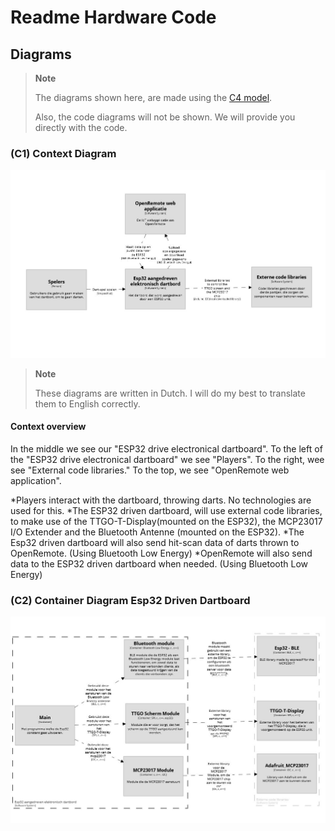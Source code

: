 # Readme  Hardware Code

## Diagrams

>**Note**
>
> The diagrams shown here, are made using the [C4 model](https://c4model.com/).
> 
> Also, the code diagrams will not be shown. We will provide you directly with the code.

### (C1) Context Diagram
![Context diagram for the ESP32 driven dartboard](./images/ContextDiagram.jpg)
>**Note**
>
>These diagrams are written in Dutch. I will do my best to translate them to English correctly.

#### Context overview
In the middle we see our "ESP32 drive electronical dartboard". To the left of the "ESP32 drive electronical dartboard" we see "Players". To the right, wee see "External code libraries." To the top, we see "OpenRemote web application".

*Players interact with the dartboard, throwing darts. No technologies are used for this.
*The ESP32 driven dartboard, will use external code libraries, to make use of the TTGO-T-Display(mounted on the ESP32), the MCP23017 I/O Extender and the Bluetooth Antenne (mounted on the ESP32).
*The Esp32 driven dartboard will also send hit-scan data of darts thrown to OpenRemote. (Using Bluetooth Low Energy)
*OpenRemote will also send data to the ESP32 driven dartboard when needed. (Using Bluetooth Low Energy)

### (C2) Container Diagram Esp32 Driven Dartboard
![Container diagram for the ESP32 Driven Dartboard](./images/ContainerDiagramEsp32.jpg)
